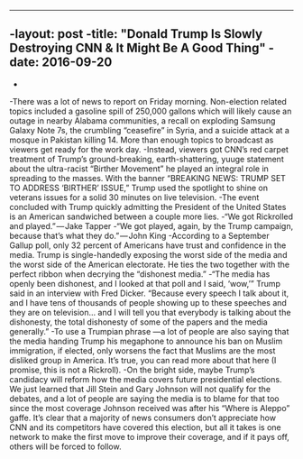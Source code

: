 ----
 -layout: post
 -title: "Donald Trump Is Slowly Destroying CNN & It Might Be A Good Thing"
 -date: 2016-09-20
 ----
 -
 -There was a lot of news to report on Friday morning. Non-election related topics included a gasoline spill of 250,000 gallons which will likely cause an outage in nearby Alabama communities, a recall on exploding Samsung Galaxy Note 7s, the crumbling “ceasefire” in Syria, and a suicide attack at a mosque in Pakistan killing 14. More than enough topics to broadcast as viewers get ready for the work day.
 -Instead, viewers got CNN’s red carpet treatment of Trump’s ground-breaking, earth-shattering, yuuge statement about the ultra-racist “Birther Movement” he played an integral role in spreading to the masses. With the banner “BREAKING NEWS: TRUMP SET TO ADDRESS ‘BIRTHER’ ISSUE,” Trump used the spotlight to shine on veterans issues for a solid 30 minutes on live television.
 -The event concluded with Trump quickly admitting the President of the United States is an American sandwiched between a couple more lies.
 -“We got Rickrolled and played.” — Jake Tapper
 -“We got played, again, by the Trump campaign, because that’s what they do.” — John King
 -According to a September Gallup poll, only 32 percent of Americans have trust and confidence in the media. Trump is single-handedly exposing the worst side of the media and the worst side of the American electorate. He ties the two together with the perfect ribbon when decrying the “dishonest media.”
 -“The media has openly been dishonest, and I looked at that poll and I said, ‘wow,’” Trump said in an interview with Fred Dicker. “Because every speech I talk about it, and I have tens of thousands of people showing up to these speeches and they are on television… and I will tell you that everybody is talking about the dishonesty, the total dishonesty of some of the papers and the media generally.”
 -To use a Trumpian phrase —a lot of people are also saying that the media handing Trump his megaphone to announce his ban on Muslim immigration, if elected, only worsens the fact that Muslims are the most disliked group in America. It’s true, you can read more about that here (I promise, this is not a Rickroll).
 -On the bright side, maybe Trump’s candidacy will reform how the media covers future presidential elections. We just learned that Jill Stein and Gary Johnson will not qualify for the debates, and a lot of people are saying the media is to blame for that too since the most coverage Johnson received was after his “Where is Aleppo” gaffe. It’s clear that a majority of news consumers don’t appreciate how CNN and its competitors have covered this election, but all it takes is one network to make the first move to improve their coverage, and if it pays off, others will be forced to follow.

